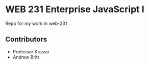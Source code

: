 <h1>WEB 231 Enterprise JavaScript I</h1>
Repo for my work in web-231 
<h2>Contributors</h2>
<ul>
<li>Professor Krasso</li>
<li>Andrew Britt</li>
</ul>